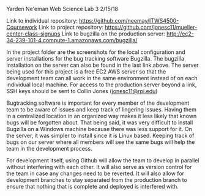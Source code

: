 Yarden Ne'eman
Web Science Lab 3
2/15/18

Link to individual repository: https://github.com/neemay/ITWS4500-Coursework
Link to project repository: https://github.com/jonesc11/mueller-center-class-signups
Link to bugzilla on the production server: http://ec2-34-239-101-4.compute-1.amazonaws.com/bugzilla/

In the project folder are the screenshots for the local configuration and server installations for the bug tracking software Bugzilla.
The bugzilla installation on the server can also be found in the last link above.
The server being used for this project is a free EC2 AWS server so that the development team can all work in the same environment instead of on each
individual local machine.
For access to the production server beyond a link, SSH keys should be sent to Collin Jones (jonesc11@rpi.edu)

Bugtracking software is important for every member of the development team to be aware of issues and keep track of lingering issues. Having them in a centralized
location in an organized way makes it less likely that known bugs will be forgotten about. That being said, it was very difficult to install Bugzilla on a Windows machine
because there was less support for it. On the server, it was simpler to install since it is Linux based. Keeping track of bugs on our server where all members will see
the same bugs will help the team in the development process.

For development itself, using Github will allow the team to develop in parallel without interfering with each other. It will also serve as version control for the team in
case any changes need to be reverted. It will also allow for development branches to stay separated from the production branch to ensure that nothing that is complete and
deployed is interfered with.